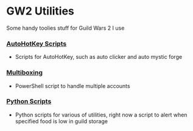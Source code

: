 # GW2 Utilities
Some handy toolies stuff for Guild Wars 2 I use

### [AutoHotKey Scripts](./autohotkey/)
- Scripts for AutoHotKey, such as auto clicker and auto mystic forge
### [Multiboxing](./multiboxing/)
- PowerShell script to handle multiple accounts
### [Python Scripts](./python-scripts/)
- Python scripts for various of utilities, right now a script to alert when specified food is low in guild storage
